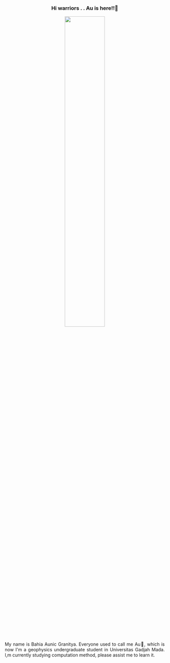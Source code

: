 ### <p align="center"> Hi warriors . . Au is here!!👋 </p>

<p align="center"> <img width="50%" height="auto" src="https://i.postimg.cc/0QLs79nr/giphy.gif" height="100px"/></a> </p>

<p align="justify";style="text-indent: 30px;">My name is Bahia Aunic Granitya. Everyone used to call me Au🦖, which is now I'm a geophysics undergraduate student in Universitas Gadjah Mada. I,m currently studying computation method, please assist me to learn it. </p>



<!--
**bahiaaunicgranitya/bahiaaunicgranitya** is a ✨ _special_ ✨ repository because its `README.md` (this file) appears on your GitHub profile.

Here are some ideas to get you started:

- 🔭 I’m currently working on ...
- 🌱 I’m currently learning ...
- 👯 I’m looking to collaborate on ...
- 🤔 I’m looking for help with ...
- 💬 Ask me about ...
- 📫 How to reach me: ...
- 😄 Pronouns: ...
- ⚡ Fun fact: ...
-->
